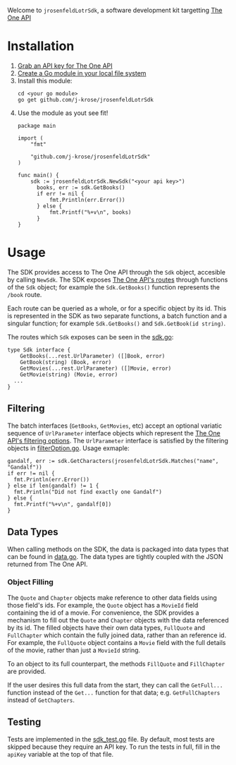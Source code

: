 Welcome to `jrosenfeldLotrSdk`, a software development kit targetting [The One API](https://the-one-api.dev/)

# Installation

1. [Grab an API key for The One API](https://the-one-api.dev/sign-up)
1. [Create a Go module in your local file system](https://go.dev/doc/tutorial/create-module)
1. Install this module:
   ```
   cd <your go module>
   go get github.com/j-krose/jrosenfeldLotrSdk
   ```
1. Use the module as yout see fit!
   ```
   package main

   import (
	   "fmt"

	   "github.com/j-krose/jrosenfeldLotrSdk"
   )

   func main() {
	   sdk := jrosenfeldLotrSdk.NewSdk("<your api key>")
		 books, err := sdk.GetBooks()
		 if err != nil {
			 fmt.Println(err.Error())
		 } else {
			 fmt.Printf("%+v\n", books)
		 }
   }
   ```

# Usage

The SDK provides access to The One API through the `Sdk` object, accesible by calling `NewSdk`.  The SDK exposes [The One API's routes](https://the-one-api.dev/documentation) through functions of the `Sdk` object; for example the `Sdk.GetBooks()` function represents the `/book` route.

Each route can be queried as a whole, or for a specific object by its id. This is represented in the SDK as two separate functions, a batch function and a singular function; for example `Sdk.GetBooks()` and `Sdk.GetBook(id string)`.

The routes which `Sdk` exposes can be seen in the [sdk.go](sdk.go):
```
type Sdk interface {
	GetBooks(...rest.UrlParameter) ([]Book, error)
	GetBook(string) (Book, error)
	GetMovies(...rest.UrlParameter) ([]Movie, error)
	GetMovie(string) (Movie, error)
  ...
}
```

## Filtering

The batch interfaces (`GetBooks`, `GetMovies`, etc) accept an optional variatic sequence of `UrlParameter` interface objects which represent the [The One API's filtering options](https://the-one-api.dev/documentation).  The `UrlParameter` interface is satisfied by the filtering objects in [filterOption.go](filterOption.go).  Usage exmaple:

```
gandalf, err := sdk.GetCharacters(jrosenfeldLotrSdk.Matches("name", "Gandalf"))
if err != nil {
  fmt.Println(err.Error())
} else if len(gandalf) != 1 {
  fmt.Println("Did not find exactly one Gandalf")
} else {
  fmt.Printf("%+v\n", gandalf[0])
}
```

## Data Types

When calling methods on the SDK, the data is packaged into data types that can be found in [data.go](data.go).  The data types are tightly coupled with the JSON returned from The One API.

### Object Filling

The `Quote` and `Chapter` objects make reference to other data fields using those field's ids. For example, the `Quote` object has a `MovieId` field containing the id of a movie.  For convenience, the SDK provides a mechanism to fill out the `Quote` and `Chapter` objects with the data referenced by its id.  The filled objects have their own data types, `FullQuote` and `FullChapter` which contain the fully joined data, rather than an reference id.  For example, the `FullQuote` object contains a `Movie` field with the full details of the movie, rather than just a `MovieId` string.

To an object to its full counterpart, the methods `FillQuote` and `FillChapter` are provided.

If the user desires this full data from the start, they can call the `GetFull...` function instead of the `Get...` function for that data; e.g. `GetFullChapters` instead of `GetChapters`.

## Testing

Tests are implemented in the [sdk_test.go](sdk_test.go) file.  By default, most tests are skipped because they require an API key.  To run the tests in full, fill in the `apiKey` variable at the top of that file.